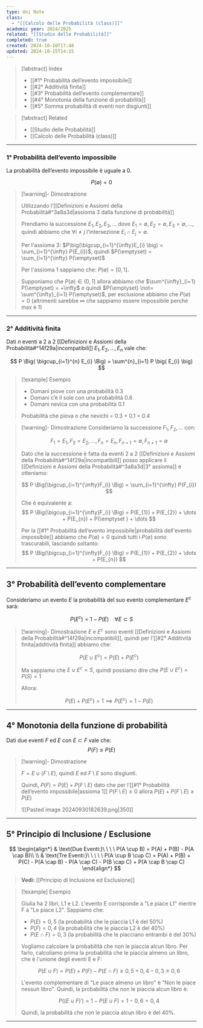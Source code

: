 ```yaml
---
type: Uni Note
class:
  - "[[Calcolo delle Probabilità (class)]]"
academic year: 2024/2025
related: "[[Studio delle Probabilità]]"
completed: true
created: 2024-10-10T17:48
updated: 2024-10-15T14:15
---
```

>[!abstract] Index
>-  [[#1° Probabilità dell’evento impossibile]]
>-  [[#2° Additività finita]]
>- [[#3° Probabilità dell’evento complementare]]
>- [[#4° Monotonia della funzione di probabilità]]
>- [[#5° Somma probabilità di eventi non disgiunti]]

>[!abstract] Related
>- [[Studio delle Probabilità]]
>- [[Calcolo delle Probabilità (class)]]

---
### 1° Probabilità dell’evento impossibile

La probabilità dell’evento impossibile è uguale a 0.

$$
P(\emptyset ) = 0
$$

>[!warning]- Dimostrazione
>
>Utilizzando l’[[Definizioni e Assiomi della Probabilità#^3a8a3d|assioma 3 dalla funzione di probabilità]] 
>
>Prendiamo la successione $E_{1}​,E_{2}​,E_{3}​,...$ dove $E_{1} ​= \emptyset , E_{2}​ = \emptyset , E_{3}​ = \emptyset,...,$ quindi abbiamo che $\forall i \not= j$ l’intersezione $E_{i} \cap E_{j} = \emptyset$.
>
>Per l'assioma 3: $P\big(\bigcup_{i=1}^{\infty}E_{i} \big) = \sum_{i=1}^{\infty} P(E_{i})$, quindi $P(\emptyset) = \sum_{i=1}^{\infty} P(\emptyset)$ 
>
>Per l'assioma 1 sappiamo che: $P(\emptyset) = [0,1]$.
>
>Supponiamo che $P(\emptyset) \in (0,1]$ allora abbiamo che $\sum^{\infty}_{i=1}​P(\emptyset) = +\infty$ e quindi $P(\emptyset) \not= \sum^{\infty}_{i=1} ​P(\emptyset)$, per esclusione abbiamo che $P(\emptyset) = 0$ (altrimenti sarebbe $\infty$ che sappiamo essere impossibile perché max è 1)

---
### 2° Additività finita

Dati $n$ eventi a 2 a 2 [[Definizioni e Assiomi della Probabilità#^14f29a|incompatibili]] $E_{1}, E_{2}, \dots, E_{n}$ vale che:

$$
P \Big(   \bigcup_{i=1}^{n} E_{i} \Big) = \sum^{n}_{i=1} P \big( E_{i} \big)
$$

>[!example] Esempio
>- Domani piove con una probabilità 0.3
>- Domani c’è il sole con una probabilità 0.6
>- Domani nevica con una probabilità 0.1 
>
>Probabilità che piova o che nevichi = 0.3 + 0.1 = 0.4

>[!warning]- Dimostrazione
>Consideriamo la successione $F_{1}, F_{2}, \dots$ con: 
>
>$$
>F_{1} = E_{1}, F_{2} = E_{2}, \dots , F_{n}=E_{n}, F_{n+1} = \emptyset, F_{n+1} = \emptyset 
>$$
>
>Dato che la successione è fatta da eventi 2 a 2 [[Definizioni e Assiomi della Probabilità#^14f29a|incompatibili]] posso applicare il [[Definizioni e Assiomi della Probabilità#^3a8a3d|3° assioma]] e otteniamo:
>
>$$
>P \Big(\bigcup_{i=1}^{\infty}F_{i} \Big) = \sum_{i=1}^{\infty} P(F_{i})
>$$
>
>Che è equivalente a:
>$$
>P \Big(\bigcup_{i=1}^{\infty}F_{i} \Big) = P(E_{1}) + P(E_{2}) + \dots + P(E_{n}) + P(\emptyset ) + \dots 
>$$
>
>Per la [[#1° Probabilità dell’evento impossibile|probabilità dell'evento impossibile]] abbiamo che $P(\emptyset) = 0$ quindi tutti i $P(\emptyset)$ sono trascurabili, lasciando soltanto:
>$$
>P \Big(\bigcup_{i=1}^{\infty}F_{i} \Big) = P(E_{1}) + P(E_{2}) + \dots + P(E_{n})
>$$

---
## 3° Probabilità dell’evento complementare

Consideriamo un evento $E$ la probabilità del suo evento complementare $E^{c}$ sarà:

$$
P(E^{c}) = 1 - P(E) \ \ \ \ \forall E \subset S 
$$

>[!warning]- Dimostrazione
>$E$ e $E^{c}$ sono eventi [[Definizioni e Assiomi della Probabilità#^14f29a|incompatibili]], quindi per l’[[#2° Additività finita|additività finita]] abbiamo che:
>
>$$
>P \big( E \cup E^{c} \big) = P(E) + P(E^{c})
>$$
>
>Ma sappiamo che $E \cup E^{c} = S$, quindi possiamo dire che $P \big( E \cup E^{c} \big) = P(S) = 1$
>
>Allora:
>
>$$
>P(E) + P(E^{c}) = 1 \implies P(E^{c}) = 1 - P(E)
>$$

---
## 4° Monotonia della funzione di probabilità

Dati due eventi $F$ ed $E$ con $E \subset F$  vale che:
$$
P(F) \leq P(E)
$$


>[!warning]- Dimostrazione
>
>$F = E \cup (F \setminus E)$, quindi $E$ ed $F\setminus E$ sono disgiunti.
>
>Quindi, $P(F) = P(E) + P(F\setminus E)$ dato che per l’[[#1° Probabilità dell’evento impossibile|assioma 1]] $P(F\setminus E) \geq 0$ allora $P(E) + P(F \setminus E)\geq P(E)$
>
>![[Pasted image 20240930182639.png|350]]

---
## 5° Principio di Inclusione / Esclusione

$$
\begin{align*}
& \text{Due Eventi:}\ \ \ \ P(A \cup B) = P(A) + P(B) - P(A \cap B)\\ \\
& \text{Tre Eventi:}\ \ \ \ \ P(A \cup B \cup  C) = P(A) + P(B) + P(C) - P(A \cap B) - P(A \cap C) - P(B \cap C) + P(A \cap B \cap C)
\end{align*}
$$

>**Vedi:** [[Principio di Inclusione ed Esclusione]]

>[!example] Esempio
>
>Giulia ha 2 libri, L1 e L2. L'evento E corrisponde a "Le piace L1" mentre F a "Le piace L2". Sappiamo che:
>- $P(E) = 0,5$ (la probabilità che le piaccia L1 è del 50%)
>- $P(F) = 0,4$ (la probabilità che le piaccia L2 è del 40%)
>- $P(E \cap F) = 0,3$ (la probabilità che le piacciano entrambi è del 30%)
>
>Vogliamo calcolare la probabilità che non le piaccia alcun libro. Per farlo, calcoliamo prima la probabilità che le piaccia almeno un libro, che è l'unione degli eventi E e F:
>
>$$
>P(E \cup F) = P(E) + P(F) - P(E \cap F)
\geq 0,5 + 0,4 - 0,3
\geq 0,6
>$$
>
>L'evento complementare di "Le piace almeno un libro" è "Non le piace nessun libro". Quindi, la probabilità che non le piaccia alcun libro è:
>
>$$
>P((E \cup F)') = 1 - P(E \cup F)
>= 1 - 0,6
>= 0,4
>$$
>
>Quindi, la probabilità che non le piaccia alcun libro è del 40%.

---
